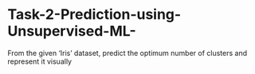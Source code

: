 # Task-2-Prediction-using-Unsupervised-ML-
From the given ‘Iris’ dataset, predict the optimum number of clusters and represent it visually
